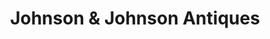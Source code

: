 ---
title: "Johnson & Johnson Antiques"
url: /kirkby-lonsdale/johnson-and-johnson-antiques/
shop: antiques
---
